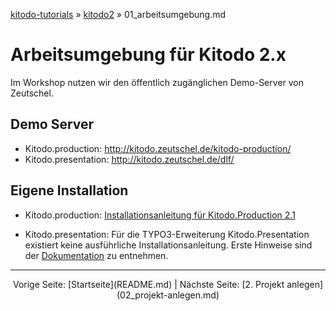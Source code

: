 [kitodo-tutorials](https://github.com/felixlohmeier/kitodo-tutorials) » [kitodo2](https://github.com/felixlohmeier/kitodo-tutorials/kitodo2) » 01_arbeitsumgebung.md

# Arbeitsumgebung für Kitodo 2.x

Im Workshop nutzen wir den öffentlich zugänglichen Demo-Server von Zeutschel.

## Demo Server

* Kitodo.production: http://kitodo.zeutschel.de/kitodo-production/
* Kitodo.presentation: http://kitodo.zeutschel.de/dlf/

## Eigene Installation

* Kitodo.production: [Installationsanleitung für Kitodo.Production 2.1](https://github.com/kitodo/kitodo-production/wiki/Installationsanleitung-f%C3%BCr-Kitodo.Production-2.1)


* Kitodo.presentation: Für die TYPO3-Erweiterung Kitodo.Presentation existiert keine ausführliche Installationsanleitung. Erste Hinweise sind der [Dokumentation](https://github.com/kitodo/kitodo-presentation/blob/master/Documentation/Introduction/Index.rst) zu entnehmen.



------

<p align="center">Vorige Seite: [Startseite](README.md) | Nächste Seite: [2. Projekt anlegen](02_projekt-anlegen.md)</p>
